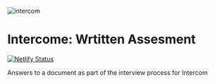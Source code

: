 ![intercom](https://user-images.githubusercontent.com/55994508/92297664-623a0300-ef07-11ea-92fc-274c749d2012.png)

# Intercome: Wrtitten Assesment

[![Netlify Status](https://api.netlify.com/api/v1/badges/f6b80c9e-5902-46bf-bf47-7afea7d3281c/deploy-status)](https://app.netlify.com/sites/intercom-written-assesment/deploys)

Answers to a document as part of the interview process for Intercom
